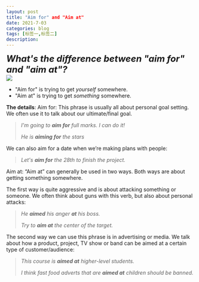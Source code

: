 ```yaml
---
layout: post
title: "Aim for" and "Aim at" 
date: 2021-7-03
categories: blog
tags: [标签一,标签二]
description: 
---
```


***<font size=5>What's the difference between "aim for" and "aim at"?</font>***  
![](image/2021-07-02-23-06-07.png)
* "Aim for" is trying to get *yourself* somewhere.
* "Aim at" is trying to get *something* somewhere.

**The details**: 
Aim for:
This phrase is usually all about personal goal setting. We often use it to talk about our ultimate/final goal.
>*I'm going to **aim for** full marks. I can do it!*
>
>*He is **aiming for** the stars*

We can also aim for a date when we’re making plans with people:
>*Let's **aim for** the 28th to finish the project.*

Aim at:
“Aim at” can generally be used in two ways. Both ways are about getting something somewhere.

The first way is quite aggressive and is about attacking something or someone. We often think about guns with this verb, but also about personal attacks:
>*He **aimed** his anger **at** his boss.*
>
>*Try to **aim at** the center of the target.*

The second way we can use this phrase is in advertising or media. We talk about how a product, project, TV show or band can be aimed at a certain type of customer/audience:
>*This course is **aimed at** higher-level students.*
>
>*I think fast food adverts that are **aimed at** children should be banned.*
